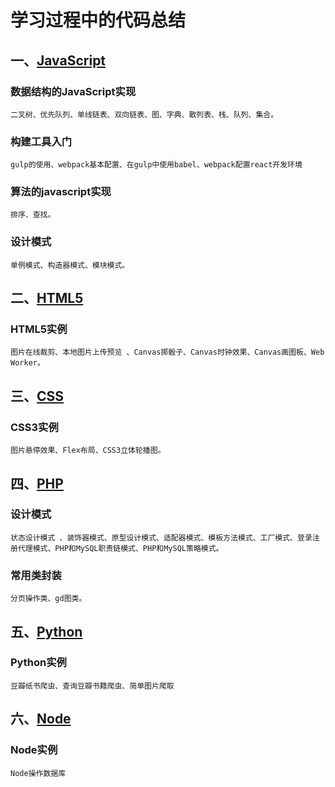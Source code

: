 # 学习过程中的代码总结  
## 一、[JavaScript](./JavaScript)  
### 数据结构的JavaScript实现 
```  
二叉树、优先队列、单线链表、双向链表、图、字典、散列表、栈、队列、集合。
```
### 构建工具入门  
```  
gulp的使用、webpack基本配置、在gulp中使用babel、webpack配置react开发环境
```
### 算法的javascript实现  
```  
排序、查找。
```
### 设计模式  
```  
单例模式、构造器模式、模块模式。
```

## 二、[HTML5](./HTML5)
### HTML5实例 
```  
图片在线裁剪、本地图片上传预览 、Canvas掷骰子、Canvas时钟效果、Canvas画图板、Web Worker。  
``` 

## 三、[CSS](./css3)
### CSS3实例  
```  
图片悬停效果、Flex布局、CSS3立体轮播图。  
```  

## 四、[PHP](./PHP)
### 设计模式 
```  
状态设计模式 、装饰器模式、原型设计模式、适配器模式、模板方法模式、工厂模式、登录注册代理模式、PHP和MySQL职责链模式、PHP和MySQL策略模式。
```  
### 常用类封装 
```  
分页操作类、gd图类。
``` 
   
## 五、[Python](./Python/)
### Python实例
```
豆瓣纸书爬虫、查询豆瓣书籍爬虫、简单图片爬取
```

## 六、[Node](./Node)
### Node实例
```
Node操作数据库
```